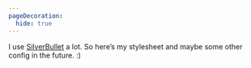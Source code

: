 ```yaml
---
pageDecoration:
  hide: true
---
```


I use [SilverBullet](https://silverbullet.md) a lot. So here’s my stylesheet and maybe some other config in the future. :)